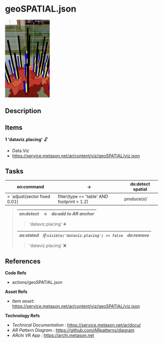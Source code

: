 # geoSPATIAL.json

[<img src="../../docu/images/geoplacing.jpg" height="256"/>](https://youtube.com/shorts/6w4DJwMHewY)

## Description 

## Items 

__1 'dataviz.placing'__  🔓
- Data.Viz
- https://service.metason.net/ar/content/viz/geoSPATIAL/viz.json



## Tasks 

 | on:command |  &rarr; | do:detect spatial|
 |---|---|---|
 > `adjust(sector fixed 0.01) | filter(type == 'table' AND footprint > 1.2) | produce(o)`
> 
> | _on:detect_ | &rarr; | _do:add to AR anchor_ |
> |---|---|---|
> 
>> 'dataviz.placing' ➕
> 
> | _as:stated_ | _if:`visible('dataviz.placing') == false`_ | _do:remove_ |
> |---|---|---|
> 
>> 'dataviz.placing' ❌
 


## References 

__Code Refs__

- actions/geoSPATIAL.json

__Asset Refs__

- _Item asset:_ https://service.metason.net/ar/content/viz/geoSPATIAL/viz.json

__Technology Refs__

- _Technical Documentation :_ https://service.metason.net/ar/docu/
- _AR Pattern Diagram :_ https://github.com/ARpatterns/diagram
- _ARchi VR App :_ https://archi.metason.net
